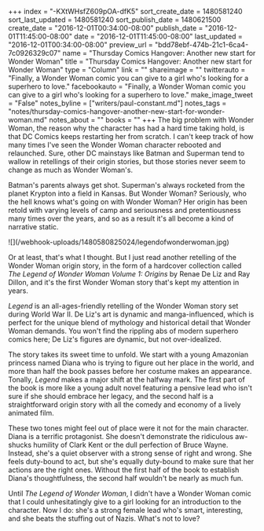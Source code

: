 +++
index = "-KXtWHsfZ609pOA-dfK5"
sort_create_date = 1480581240
sort_last_updated = 1480581240
sort_publish_date = 1480621500
create_date = "2016-12-01T00:34:00-08:00"
publish_date = "2016-12-01T11:45:00-08:00"
date = "2016-12-01T11:45:00-08:00"
last_updated = "2016-12-01T00:34:00-08:00"
preview_url = "bdd78ebf-474b-21c1-6ca4-7c0926329c07"
name = "Thursday Comics Hangover: Another new start for Wonder Woman"
title = "Thursday Comics Hangover: Another new start for Wonder Woman"
type = "Column"
link = ""
shareimage = ""
twitterauto = "Finally, a Wonder Woman comic you can give to a girl who's looking for a superhero to love."
facebookauto = "Finally, a Wonder Woman comic you can give to a girl who's looking for a superhero to love."
make_image_tweet = "False"
notes_byline = ["writers/paul-constant.md"]
notes_tags = "notes/thursday-comics-hangover-another-new-start-for-wonder-woman.md"
notes_about = ""
books = ""
+++
The big problem with Wonder Woman, the reason why the character has had a hard time taking hold, is that DC Comics keeps restarting her from scratch. I can't keep track of how many times I've seen the Wonder Woman character rebooted and relaunched. Sure, other DC mainstays like Batman and Superman tend to wallow in retellings of their origin stories, but those stories never seem to change as much as Wonder Woman's. 

Batman's parents always get shot. Superman's always rocketed from the planet Krypton into a field in Kansas. But Wonder Woman? Seriously, who the hell knows what's going on with Wonder Woman? Her origin has been retold with varying levels of camp and seriousness and pretentiousness many times over the years, and so as a result it's all become a kind of narrative static.

<p class="image-left">![](/webhook-uploads/1480580825024/legendofwonderwoman.jpg)</p>

Or at least, that's what I thought. But I just read another retelling of the Wonder Woman origin story, in the form of a hardcover collection called *The Legend of Wonder Woman Volume 1: Origins* by Renae De Liz and Ray Dillon, and it's the first Wonder Woman story that's kept my attention in years.

*Legend* is an all-ages-friendly retelling of the Wonder Woman story set during World War II. De Liz's art is dynamic and manga-influenced, which is perfect for the unique blend of mythology and historical detail that Wonder Woman demands. You won't find the rippling abs of modern superhero comics here; De Liz's figures are dynamic, but not over-idealized.

The story takes its sweet time to unfold. We start with a young Amazonian princess named Diana who is trying to figure out her place in the world, and more than half the book passes before her costume makes an appearance. Tonally, *Legend* makes a major shift at the halfway mark. The first part of the book is more like a young adult novel featuring a pensive lead who isn't sure if she should embrace her legacy, and the second half is a straightforward origin story with all the comedy and economy of a lively animated film.

These two tones might feel out of place were it not for the main character. Diana is a terrific protagonist. She doesn't demonstrate the ridiculous aw-shucks humility of Clark Kent or the dull perfection of Bruce Wayne. Instead, she's a quiet observer with a strong sense of right and wrong. She feels duty-bound to act, but she's equally duty-bound to make sure that her actions are the right ones. Without the first half of the book to establish Diana's thoughtfulness, the second half wouldn't be nearly as much fun.

Until *The Legend of Wonder Woman*, I didn't have a Wonder Woman comic that I could unhesitatingly give to a girl looking for an introduction to the character. Now I do: she's a strong female lead who's smart, interesting, and she beats the stuffing out of Nazis. What's not to love?
